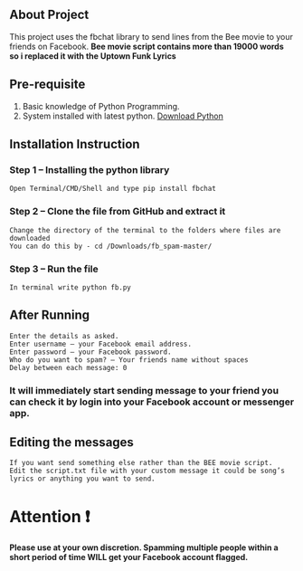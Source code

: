 ## About Project

This project uses the fbchat library to send lines from the Bee movie to your friends on Facebook.
**Bee movie script contains more than 19000 words so i replaced it with the Uptown Funk Lyrics**

## Pre-requisite 
1.	Basic knowledge of Python Programming.
2.	System installed with latest python. [Download Python](https://www.python.org/downloads/)

## Installation Instruction 
### Step 1 – Installing the python library
	Open Terminal/CMD/Shell and type pip install fbchat
### Step 2 – Clone the file from GitHub and extract it
	Change the directory of the terminal to the folders where files are downloaded
	You can do this by - cd /Downloads/fb_spam-master/ 
### Step 3 – Run the file 
	In terminal write python fb.py

## After Running 
	Enter the details as asked.
	Enter username – your Facebook email address.
	Enter password – your Facebook password.
	Who do you want to spam? – Your friends name without spaces
	Delay between each message: 0
### It will immediately start sending message to your friend you can check it by login into your Facebook account or messenger app.

## Editing the messages
	If you want send something else rather than the BEE movie script.
	Edit the script.txt file with your custom message it could be song’s lyrics or anything you want to send.

# Attention :heavy_exclamation_mark:
**Please use at your own discretion. Spamming multiple people within a short period of time WILL get your Facebook account flagged.**



